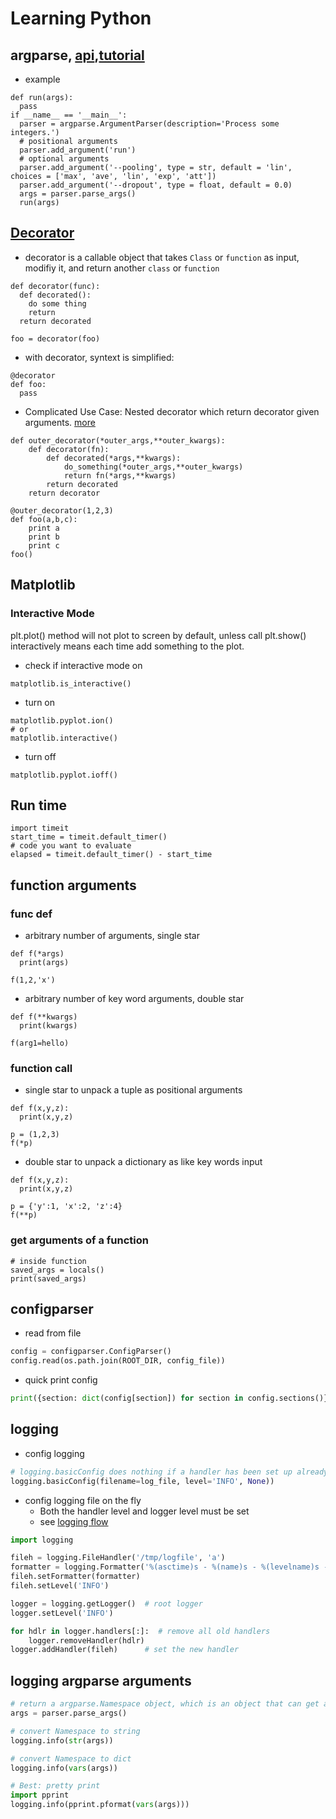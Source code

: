 # Learning Python
## argparse, [api](https://docs.python.org/3/library/argparse.html),[tutorial](https://docs.python.org/3/howto/argparse.html)
* example
```
def run(args):
  pass
if __name__ == '__main__':
  parser = argparse.ArgumentParser(description='Process some integers.')
  # positional arguments
  parser.add_argument('run')
  # optional arguments
  parser.add_argument('--pooling', type = str, default = 'lin', choices = ['max', 'ave', 'lin', 'exp', 'att'])
  parser.add_argument('--dropout', type = float, default = 0.0)
  args = parser.parse_args()
  run(args)
```
## [Decorator](https://www.python-course.eu/python3_decorators.php)
* decorator is a callable object that takes `Class` or `function` as input, modifiy it, and return another `class` or `function`
```
def decorator(func):
  def decorated():
    do some thing
    return
  return decorated

foo = decorator(foo)
```
* with decorator, syntext is simplified:
```
@decorator
def foo:
  pass
```
* Complicated Use Case: Nested decorator which return decorator given arguments. [more](https://www.codementor.io/sheena/advanced-use-python-decorators-class-function-du107nxsv)
```
def outer_decorator(*outer_args,**outer_kwargs):                            
    def decorator(fn):                                            
        def decorated(*args,**kwargs):                            
            do_something(*outer_args,**outer_kwargs)                      
            return fn(*args,**kwargs)                         
        return decorated                                          
    return decorator       
    
@outer_decorator(1,2,3)
def foo(a,b,c):
    print a
    print b
    print c
foo()
```
## Matplotlib
### Interactive Mode
plt.plot() method will not plot to screen by default, unless call plt.show()  
interactively means each time add something to the plot.
* check if interactive mode on
```
matplotlib.is_interactive()
```
* turn on
```
matplotlib.pyplot.ion()
# or
matplotlib.interactive()
```
* turn off
```
matplotlib.pyplot.ioff()
```

## Run time
```
import timeit
start_time = timeit.default_timer()
# code you want to evaluate
elapsed = timeit.default_timer() - start_time
```

## function arguments
### func def
* arbitrary number of arguments, single star
```
def f(*args)
  print(args)
  
f(1,2,'x')

```
* arbitrary number of key word arguments, double star
```
def f(**kwargs)
  print(kwargs)
  
f(arg1=hello)
```

### function call
* single star to unpack a tuple as positional arguments
```
def f(x,y,z):
  print(x,y,z)

p = (1,2,3)
f(*p)
```

* double star to unpack a dictionary as like key words input
```
def f(x,y,z):
  print(x,y,z)
  
p = {'y':1, 'x':2, 'z':4}
f(**p)
```

### get arguments of a function
```
# inside function
saved_args = locals()
print(saved_args)
```
## configparser
* read from file
```python
config = configparser.ConfigParser()
config.read(os.path.join(ROOT_DIR, config_file))
```
* quick print config
``` python
print({section: dict(config[section]) for section in config.sections()})
```
## logging
* config logging
```python
# logging.basicConfig does nothing if a handler has been set up already:
logging.basicConfig(filename=log_file, level='INFO', None))
```
* config logging file on the fly
    * Both the handler level and logger level must be set
    * see [logging flow](https://docs.python.org/2/howto/logging.html#logging-flow)
```python
import logging

fileh = logging.FileHandler('/tmp/logfile', 'a')
formatter = logging.Formatter('%(asctime)s - %(name)s - %(levelname)s - %(message)s')
fileh.setFormatter(formatter)
fileh.setLevel('INFO')

logger = logging.getLogger()  # root logger
logger.setLevel('INFO')

for hdlr in logger.handlers[:]:  # remove all old handlers
    logger.removeHandler(hdlr)
logger.addHandler(fileh)      # set the new handler
```

## logging argparse arguments
``` python
# return a argparse.Namespace object, which is an object that can get attribute through dot operation (e.g., b.a)
args = parser.parse_args()

# convert Namespace to string
logging.info(str(args))

# convert Namespace to dict
logging.info(vars(args))

# Best: pretty print
import pprint
logging.info(pprint.pformat(vars(args)))
```


